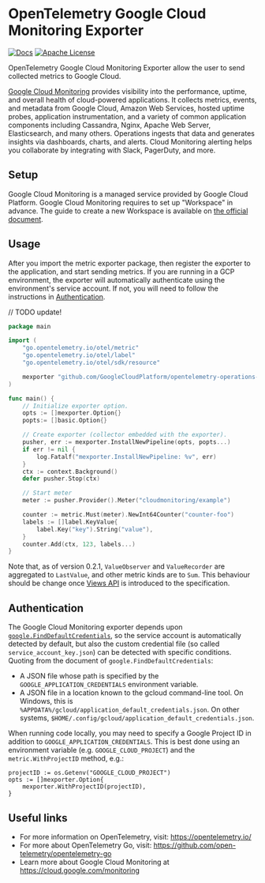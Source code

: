 # OpenTelemetry Google Cloud Monitoring Exporter

[![Docs](https://godoc.org/github.com/GoogleCloudPlatform/opentelemetry-operations-go/exporter/metric?status.svg)](https://pkg.go.dev/github.com/GoogleCloudPlatform/opentelemetry-operations-go/exporter/metric)
[![Apache License][license-image]][license-url]

OpenTelemetry Google Cloud Monitoring Exporter allow the user to send collected metrics to Google Cloud.

[Google Cloud Monitoring](https://cloud.google.com/monitoring) provides visibility into the performance, uptime, and overall health of cloud-powered applications. It collects metrics, events, and metadata from Google Cloud, Amazon Web Services, hosted uptime probes, application instrumentation, and a variety of common application components including Cassandra, Nginx, Apache Web Server, Elasticsearch, and many others. Operations ingests that data and generates insights via dashboards, charts, and alerts. Cloud Monitoring alerting helps you collaborate by integrating with Slack, PagerDuty, and more.

## Setup

Google Cloud Monitoring is a managed service provided by Google Cloud Platform. Google Cloud Monitoring requires to set up "Workspace" in advance. The guide to create a new Workspace is available on [the official document](https://cloud.google.com/monitoring/workspaces/create).

## Usage

After you import the metric exporter package, then register the exporter to the application, and start sending metrics. If you are running in a GCP environment, the exporter will automatically authenticate using the environment's service account. If not, you will need to follow the instructions in [Authentication](#Authentication).

// TODO update!
```go
package main

import (
    "go.opentelemetry.io/otel/metric"
    "go.opentelemetry.io/otel/label"
    "go.opentelemetry.io/otel/sdk/resource"

    mexporter "github.com/GoogleCloudPlatform/opentelemetry-operations-go/exporter/metric"
)

func main() {
    // Initialize exporter option.
    opts := []mexporter.Option{}
    popts:= []basic.Option{}

    // Create exporter (collector embedded with the exporter).
    pusher, err := mexporter.InstallNewPipeline(opts, popts...)
    if err != nil {
        log.Fatalf("mexporter.InstallNewPipeline: %v", err)
    }
    ctx := context.Background()
    defer pusher.Stop(ctx)

    // Start meter
    meter := pusher.Provider().Meter("cloudmonitoring/example")

    counter := metric.Must(meter).NewInt64Counter("counter-foo")
    labels := []label.KeyValue{
        label.Key("key").String("value"),
    }
    counter.Add(ctx, 123, labels...)
}
```

Note that, as of version 0.2.1, `ValueObserver` and `ValueRecorder` are aggregated to `LastValue`, and other metric kinds are to `Sum`. This behaviour should be change once [Views API](https://github.com/open-telemetry/oteps/pull/89) is introduced to the specification.

## Authentication

The Google Cloud Monitoring exporter depends upon [`google.FindDefaultCredentials`](https://pkg.go.dev/golang.org/x/oauth2/google?tab=doc#FindDefaultCredentials), so the service account is automatically detected by default, but also the custom credential file (so called `service_account_key.json`) can be detected with specific conditions. Quoting from the document of `google.FindDefaultCredentials`:

* A JSON file whose path is specified by the `GOOGLE_APPLICATION_CREDENTIALS` environment variable.
* A JSON file in a location known to the gcloud command-line tool. On Windows, this is `%APPDATA%/gcloud/application_default_credentials.json`. On other systems, `$HOME/.config/gcloud/application_default_credentials.json`.

When running code locally, you may need to specify a Google Project ID in addition to `GOOGLE_APPLICATION_CREDENTIALS`. This is best done using an environment variable (e.g. `GOOGLE_CLOUD_PROJECT`) and the `metric.WithProjectID` method, e.g.:

```golang
projectID := os.Getenv("GOOGLE_CLOUD_PROJECT")
opts := []mexporter.Option{
    mexporter.WithProjectID(projectID),
}
```

## Useful links

* For more information on OpenTelemetry, visit: https://opentelemetry.io/
* For more about OpenTelemetry Go, visit: https://github.com/open-telemetry/opentelemetry-go
* Learn more about Google Cloud Monitoring at https://cloud.google.com/monitoring

[license-url]: https://github.com/GoogleCloudPlatform/opentelemetry-operations-go/blob/main/LICENSE
[license-image]: https://img.shields.io/badge/license-Apache_2.0-green.svg?style=flat
